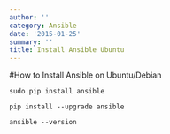 ```yaml
---
author: ''
category: Ansible
date: '2015-01-25'
summary: ''
title: Install Ansible Ubuntu
---
```

#How to Install Ansible on Ubuntu/Debian

```
sudo pip install ansible

pip install --upgrade ansible

ansible --version
```